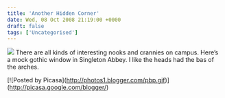 ```yaml
---
title: 'Another Hidden Corner'
date: Wed, 08 Oct 2008 21:19:00 +0000
draft: false
tags: ['Uncategorised']
---
```


[![](https://blog.cpjobling.net/wp-content/uploads/2016/11/8a10a-img_0029-2.jpg?w=297)](https://blog.cpjobling.net/wp-content/uploads/2016/11/8a10a-img_0029-2.jpg) There are all kinds of interesting nooks and crannies on campus. Here’s a mock gothic window in Singleton Abbey. I like the heads had the bas of the arches.

\[!\[Posted by Picasa\](http://photos1.blogger.com/pbp.gif)\](http://picasa.google.com/blogger/)